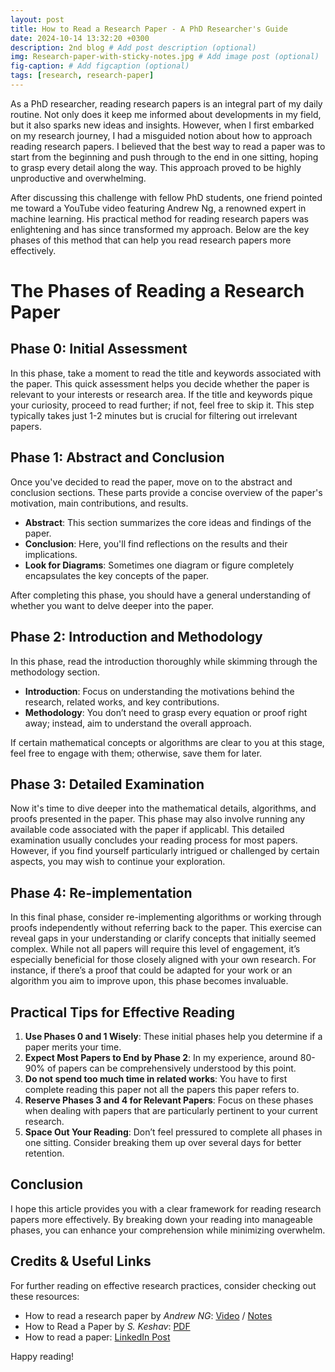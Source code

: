 ```yaml
---
layout: post
title: How to Read a Research Paper - A PhD Researcher's Guide
date: 2024-10-14 13:32:20 +0300
description: 2nd blog # Add post description (optional)
img: Research-paper-with-sticky-notes.jpg # Add image post (optional)
fig-caption: # Add figcaption (optional)
tags: [research, research-paper]
---
```


As a PhD researcher, reading research papers is an integral part of my daily routine. Not only does it keep me informed about developments in my field, 
but it also sparks new ideas and insights. However, when I first embarked on my research journey, I had a misguided notion about how to approach reading 
research papers. I believed that the best way to read a paper was to start from the beginning and push through to the end in one sitting, hoping to grasp 
every detail along the way. This approach proved to be highly unproductive and overwhelming.

After discussing this challenge with fellow PhD students, one friend pointed me toward a YouTube video featuring Andrew Ng, a renowned expert in machine learning. 
His practical method for reading research papers was enlightening and has since transformed my approach. Below are the key phases of this method that can help you 
read research papers more effectively.

# The Phases of Reading a Research Paper

## Phase 0: Initial Assessment
In this phase, take a moment to read the title and keywords associated with the paper. This quick assessment helps you decide whether the 
paper is relevant to your interests or research area. If the title and keywords pique your curiosity, proceed to read further; if not, feel 
free to skip it. This step typically takes just 1-2 minutes but is crucial for filtering out irrelevant papers.

## Phase 1: Abstract and Conclusion
Once you've decided to read the paper, move on to the abstract and conclusion sections. These parts provide a concise overview of the paper's motivation, main contributions, and results.

* **Abstract**: This section summarizes the core ideas and findings of the paper.
* **Conclusion**: Here, you'll find reflections on the results and their implications.
* **Look for Diagrams**: Sometimes one diagram or figure completely encapsulates the key concepts of the paper.

After completing this phase, you should have a general understanding of whether you want to delve deeper into the paper.

## Phase 2: Introduction and Methodology
In this phase, read the introduction thoroughly while skimming through the methodology section.

* **Introduction**: Focus on understanding the motivations behind the research, related works, and key contributions.
* **Methodology**: You don’t need to grasp every equation or proof right away; instead, aim to understand the overall approach.

If certain mathematical concepts or algorithms are clear to you at this stage, feel free to engage with them; otherwise, save them for later.

## Phase 3: Detailed Examination
Now it's time to dive deeper into the mathematical details, algorithms, and proofs presented in the paper. This phase may also involve running any available code associated with the paper if applicabl.
This detailed examination usually concludes your reading process for most papers. However, if you find yourself particularly intrigued or challenged by certain aspects, you may wish to continue your exploration.

## Phase 4: Re-implementation
In this final phase, consider re-implementing algorithms or working through proofs independently without referring back to the paper. 
This exercise can reveal gaps in your understanding or clarify concepts that initially seemed complex.
While not all papers will require this level of engagement, it’s especially beneficial for those closely aligned with your own research. 
For instance, if there’s a proof that could be adapted for your work or an algorithm you aim to improve upon, this phase becomes invaluable.

## Practical Tips for Effective Reading
1. **Use Phases 0 and 1 Wisely**: These initial phases help you determine if a paper merits your time.
2. **Expect Most Papers to End by Phase 2**: In my experience, around 80-90% of papers can be comprehensively understood by this point.
3. **Do not spend too much time in related works**: You have to first complete reading this paper not all the papers this paper refers to.
4. **Reserve Phases 3 and 4 for Relevant Papers**: Focus on these phases when dealing with papers that are particularly pertinent to your current research.
5. **Space Out Your Reading**: Don’t feel pressured to complete all phases in one sitting. Consider breaking them up over several days for better retention.

## Conclusion
I hope this article provides you with a clear framework for reading research papers more effectively. 
By breaking down your reading into manageable phases, you can enhance your comprehension while minimizing overwhelm.

## Credits & Useful Links
For further reading on effective research practices, consider checking out these resources:
  * How to read a research paper by *Andrew NG*: [Video](https://www.youtube.com/watch?v=733m6qBH-jI) / [Notes](https://github.com/IvLabs/ResearchPaperNotes/tree/master/literature_study_tips)
  * How to Read a Paper by *S. Keshav*: [PDF](https://web.stanford.edu/class/ee384m/Handouts/HowtoReadPaper.pdf)
  * How to read a paper: [LinkedIn Post](https://www.linkedin.com/feed/update/urn:li:activity:7044621048364900352?utm_source=share&utm_medium=member_desktop)

Happy reading!
